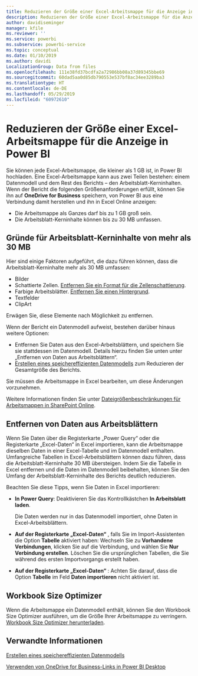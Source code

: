 ```yaml
---
title: Reduzieren der Größe einer Excel-Arbeitsmappe für die Anzeige in Power BI
description: Reduzieren der Größe einer Excel-Arbeitsmappe für die Anzeige in Power BI
author: davidiseminger
manager: kfile
ms.reviewer: ''
ms.service: powerbi
ms.subservice: powerbi-service
ms.topic: conceptual
ms.date: 01/10/2019
ms.author: davidi
LocalizationGroup: Data from files
ms.openlocfilehash: 111e38fd37bcdfa2a72986bb08a37d89345bbe69
ms.sourcegitcommit: 60dad5aa0d85db790553e537bf8ac34ee3289ba3
ms.translationtype: HT
ms.contentlocale: de-DE
ms.lasthandoff: 05/29/2019
ms.locfileid: "60972610"
---
```

# <a name="reduce-the-size-of-an-excel-workbook-to-view-it-in-power-bi"></a>Reduzieren der Größe einer Excel-Arbeitsmappe für die Anzeige in Power BI
Sie können jede Excel-Arbeitsmappe, die kleiner als 1 GB ist, in Power BI hochladen. Eine Excel-Arbeitsmappe kann aus zwei Teilen bestehen: einem Datenmodell und dem Rest des Berichts – den Arbeitsblatt-Kerninhalten. Wenn der Bericht die folgenden Größenanforderungen erfüllt, können Sie ihn auf **OneDrive for Business** speichern, von Power BI aus eine Verbindung damit herstellen und ihn in Excel Online anzeigen:

* Die Arbeitsmappe als Ganzes darf bis zu 1 GB groß sein.
* Die Arbeitsblatt-Kerninhalte können bis zu 30 MB umfassen.

## <a name="what-makes-core-worksheet-contents-larger-than-30-mb"></a>Gründe für Arbeitsblatt-Kerninhalte von mehr als 30 MB
Hier sind einige Faktoren aufgeführt, die dazu führen können, dass die Arbeitsblatt-Kerninhalte mehr als 30 MB umfassen:

* Bilder
* Schattierte Zellen. [Entfernen Sie ein Format für die Zellenschattierung](https://support.office.com/article/Add-or-change-the-background-color-of-cells-ac10f131-b847-428f-b656-d65375fb815e).
* Farbige Arbeitsblätter. [Entfernen Sie einen Hintergrund](https://support.office.com/article/add-or-remove-a-sheet-background-3577a762-8450-4556-96a2-cc265abc00a8).
* Textfelder
* ClipArt

Erwägen Sie, diese Elemente nach Möglichkeit zu entfernen. 

Wenn der Bericht ein Datenmodell aufweist, bestehen darüber hinaus weitere Optionen: 

* Entfernen Sie Daten aus den Excel-Arbeitsblättern, und speichern Sie sie stattdessen im Datenmodell. Details hierzu finden Sie unten unter „Entfernen von Daten aus Arbeitsblättern“. 
* [Erstellen eines speichereffizienten Datenmodells](https://support.office.com/article/Create-a-memory-efficient-Data-Model-using-Excel-2013-and-the-Power-Pivot-add-in-951c73a9-21c4-46ab-9f5e-14a2833b6a70) zum Reduzieren der Gesamtgröße des Berichts.

Sie müssen die Arbeitsmappe in Excel bearbeiten, um diese Änderungen vorzunehmen.

Weitere Informationen finden Sie unter [Dateigrößenbeschränkungen für Arbeitsmappen in SharePoint Online](https://support.office.com/article/File-size-limits-for-workbooks-in-SharePoint-Online-9e5bc6f8-018f-415a-b890-5452687b325e).

## <a name="remove-data-from-worksheets"></a>Entfernen von Daten aus Arbeitsblättern
Wenn Sie Daten über die Registerkarte „Power Query“ oder die Registerkarte „Excel-Daten“ in Excel importieren, kann die Arbeitsmappe dieselben Daten in einer Excel-Tabelle und im Datenmodell enthalten. Umfangreiche Tabellen in Excel-Arbeitsblättern können dazu führen, dass die Arbeitsblatt-Kerninhalte 30 MB übersteigen. Indem Sie die Tabelle in Excel entfernen und die Daten im Datenmodell beibehalten, können Sie den Umfang der Arbeitsblatt-Kerninhalte des Berichts deutlich reduzieren. 

Beachten Sie diese Tipps, wenn Sie Daten in Excel importieren:

* **In Power Query**: Deaktivieren Sie das Kontrollkästchen **In Arbeitsblatt laden**.
  
  Die Daten werden nur in das Datenmodell importiert, ohne Daten in Excel-Arbeitsblättern.
* **Auf der Registerkarte „Excel-Daten“** , falls Sie im Import-Assistenten die Option **Tabelle** aktiviert haben: Wechseln Sie zu **Vorhandene Verbindungen**, klicken Sie auf die Verbindung, und wählen Sie **Nur Verbindung erstellen**. Löschen Sie die ursprünglichen Tabellen, die Sie während des ersten Importvorgangs erstellt haben.
* **Auf der Registerkarte „Excel-Daten“** : Achten Sie darauf, dass die Option **Tabelle** im Feld **Daten importieren** nicht aktiviert ist.

## <a name="workbook-size-optimizer"></a>Workbook Size Optimizer
Wenn die Arbeitsmappe ein Datenmodell enthält, können Sie den Workbook Size Optimizer ausführen, um die Größe Ihrer Arbeitsmappe zu verringern. [Workbook Size Optimizer herunterladen](https://www.microsoft.com/download/details.aspx?id=38793).

## <a name="related-info"></a>Verwandte Informationen
[Erstellen eines speichereffizienten Datenmodells](https://support.office.com/article/Create-a-memory-efficient-Data-Model-using-Excel-2013-and-the-Power-Pivot-add-in-951c73a9-21c4-46ab-9f5e-14a2833b6a70)

[Verwenden von OneDrive for Business-Links in Power BI Desktop](desktop-use-onedrive-business-links.md)

